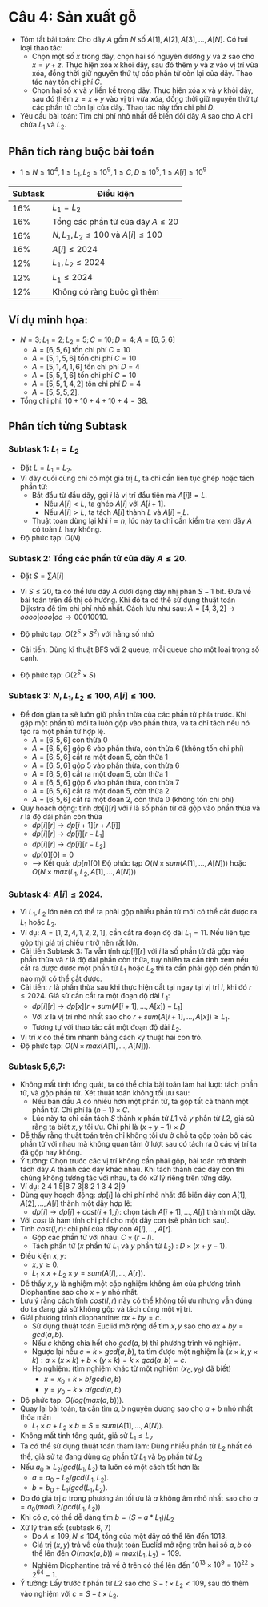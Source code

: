 # Câu 4: Sản xuất gỗ
- Tóm tắt bài toán: Cho dãy $A$ gồm $N$ số $A[1], A[2], A[3], …, A[N]$. Có hai loại thao tác:
   - Chọn một số $x$ trong dãy, chọn hai số nguyên dương $y$ và $z$ sao cho $x = y + z$. Thực hiện xóa $x$ khỏi dãy, sau đó thêm $y$ và $z$ vào vị trí vừa xóa, đồng thời giữ nguyên thứ tự các phần tử còn lại của dãy. Thao tác này tốn chi phí $C$.
   - Chọn hai số $x$ và $y$ liền kề trong dãy. Thực hiện xóa $x$ và $y$ khỏi dãy, sau đó thêm $z = x + y$ vào vị trí vừa xóa, đồng thời giữ nguyên thứ tự các phần tử còn lại của dãy. Thao tác này tốn chi phí $D$.
- Yêu cầu bài toán: Tìm chi phí nhỏ nhất để biến đổi dãy $A$ sao cho $A$ chỉ chứa $L_{1}$ và $L_{2}$. 
## Phân tích ràng buộc bài toán
- $1 \le N \le {10^4},1 \le L_{1},L_{2} \le {10^9},1 \le C,D \le {10^5},1 \le A\left[ i \right] \le {10^9}$

| Subtask | Điều kiện  | 
|----------|----------|
| 16% | $L_{1}=L_{2}$ |
| 16% | Tổng các phần tử của dãy $A \le 20$ |
| 16% | $N,L_{1}, L_{2} \le 100$ và $A[i] \le 100$ |
| 16% | $A[i] \le 2024$ |
| 12% | $L_{1}, L_{2} \le 2024$ |
| 12% | $L_{1} \le 2024$ |
| 12% | Không có ràng buộc gì thêm |

## Ví dụ minh họa: 
- $N = 3; L_{1} = 2; L_{2} = 5; C = 10; D = 4; A = [6, 5, 6]$
   - $A = [6, 5, 6]$ tốn chi phí $C = 10$
   - $A = [5, 1, 5, 6]$ tốn chi phí $C = 10$
   - $A = [5, 1, 4, 1, 6]$ tốn chi phí $D = 4$
   - $A = [5, 5, 1, 6]$ tốn chi phí $C = 10$
   - $A = [5, 5, 1, 4, 2]$ tốn chi phí $D = 4$
   - $A = [5, 5, 5, 2]$.
- Tổng chi phí: $10 + 10 + 4 + 10 + 4 = 38$.
## Phân tích từng Subtask 
### Subtask 1: $L_{1}=L_{2}$
- Đặt $L = L_{1} = L_{2}$. 
- Vì dãy cuối cùng chỉ có một giá trị $L$, ta chỉ cần liên tục ghép hoặc tách phần tử:
   - Bắt đầu từ đầu dãy, gọi $i$ là vị trí đầu tiên mà $A[i] != L$. 
        - Nếu $A[i] < L$, ta ghép $A[i]$ với $A[i + 1]$.
        - Nếu $A[i] > L$, ta tách $A[i]$ thành $L$ và $A[i] - L$.
   - Thuật toán dừng lại khi $i = n$, lúc này ta chỉ cần kiểm tra xem dãy $A$ có toàn $L$ hay không.
- Độ phức tạp: $O(N)$
### Subtask 2: Tổng các phần tử của dãy $A ≤ 20$.
- Đặt $S = \sum A[i]$
- Vì $S ≤ 20$, ta có thể lưu dãy $A$ dưới dạng dãy nhị phân $S - 1$ bit. Đưa về bài toán trên đồ thị có hướng. Khi đó ta có thể sử dụng thuật toán Dijkstra để tìm chi phí nhỏ nhất. Cách lưu như sau: $A = [4, 3, 2] → o o o o|o o o|o o →  00010010$.
- Độ phức tạp: $O(2^{S} × S^2)$ với hằng số nhỏ

- Cải tiến: Dùng kĩ thuật BFS với 2 queue, mỗi queue cho một loại trọng số cạnh.
- Độ phức tạp: $O(2^{S} × S)$
### Subtask 3: $N,L_{1},L_{2} ≤ 100,A[i]≤ 100$.
- Để đơn giản ta sẽ luôn giữ phần thừa của các phần tử phía trước. Khi gặp một phần tử mới ta luôn gộp vào phần thừa, và ta chỉ tách nếu nó tạo ra một phần tử hợp lệ. 
   - $A = [6, 5, 6]$ còn thừa 0
   - $A = [6, 5, 6]$ gộp 6 vào phần thừa, còn thừa 6 (không tốn chi phí)
   - $A = [6, 5, 6]$ cắt ra một đoạn 5, còn thừa 1
   - $A = [6, 5, 6]$ gộp 5 vào phần thừa, còn thừa 6
   - $A = [6, 5, 6]$ cắt ra một đoạn 5, còn thừa 1
   - $A = [6, 5, 6]$ gộp 6 vào phần thừa, còn thừa 7
   - $A = [6, 5, 6]$ cắt ra một đoạn 5, còn thừa 2
   - $A = [6, 5, 6]$ cắt ra một đoạn 2, còn thừa 0 (không tốn chi phí)
- Quy hoạch động: tính $dp[i][r]$ với $i$ là số phần tử đã gộp vào phần thừa và $r$ là độ dài phần còn thừa
   - $dp[i][r] → dp[i + 1][r + A[i]]$
   - $dp[i][r] → dp[i][r - L_{1}]$
   - $dp[i][r] → dp[i][r - L_{2}]$
   - $dp[0][0] = 0$
   - --> Kết quả: $dp[n][0]$
Độ phức tạp $O(N × sum(A[1], …, A[N]))$ hoặc $O(N × max(L_{1}, L_{2}, A[1], …, A[N]))$
### Subtask 4: $A[i]≤ 2024$.
- Vì $L_{1}, L_{2}$ lớn nên có thể ta phải gộp nhiều phần tử mới có thể cắt được ra $L_{1}$ hoặc $L_{2}$. 
- Ví dụ: $A = [1, 2, 4, 1, 2, 2, 1]$, cần cắt ra đoạn độ dài $L_{1} = 11$. Nếu liên tục gộp thì giá trị chiều $r$ trở nên rất lớn.  
- Cải tiến Subtask 3: Ta vẫn tính $dp[i][r]$ với $i$ là số phần tử đã gộp vào phần thừa và $r$ là độ dài phần còn thừa, tuy nhiên ta cần tính xem nếu cắt ra được được một phần tử $L_{1}$ hoặc $L_{2}$ thì ta cần phải gộp đến phần tử nào mới có thể cắt được.
- Cải tiến: $r$ là phần thừa sau khi thực hiện cắt tại ngay tại vị trí $i$, khi đó $r ≤ 2024$. Giả sử cần cắt ra một đoạn độ dài $L_{1}$:
   - $dp[i][r] → dp[x][r + sum(A[i + 1],..., A[x]) - L_{1}]$ 
   - Với $x$ là vị trí nhỏ nhất sao cho $r + sum(A[i + 1],..., A[x]) ≥ L_{1}$.
   - Tương tự với thao tác cắt một đoạn độ dài $L_{2}$.
- Vị trí $x$ có thể tìm nhanh bằng cách kỹ thuật hai con trỏ.
- Độ phức tạp: $O(N × max(A[1], …, A[N]))$.
### Subtask 5,6,7:
- Không mất tính tổng quát, ta có thể chia bài toán làm hai lượt: tách phần tử, và gộp phần tử. Xét thuật toán không tối ưu sau: 
   - Nếu ban đầu $A$ có nhiều hơn một phần tử, ta gộp tất cả thành một phần tử. Chi phí là $(n - 1) \times C$. 
   - Lúc này ta chỉ cần tách $S$ thành $x$ phần tử $L1$ và $y$ phần tử $L2$, giả sử rằng ta biết $x, y$ tối ưu. Chi phí là $(x + y - 1) \times D$
- Dễ thấy rằng thuật toán trên chỉ không tối ưu ở chỗ ta gộp toàn bộ các phần tử với nhau mà không quan tâm ở lượt sau có tách ra ở các vị trí ta đã gộp hay không. 
- Ý tưởng: Chọn trước các vị trí không cần phải gộp, bài toán trở thành tách dãy $A$ thành các dãy khác nhau. Khi tách thành các dãy con thì chúng không tương tác với nhau, ta đó xử lý riêng trên từng dãy.
- Ví dụ: 2 4 1 5|8 7 3|8 2 1 3 4 2|9
- Dùng quy hoạch động: $dp[i]$ là chi phí nhỏ nhất để biến dãy con $A[1],A[2],...,A[i]$ thành một dãy hợp lệ:
   - $dp[i] → dp[j] + cost(i + 1, j)$: chọn tách $A[i + 1],...,A[j]$ thành một dãy.
- Với $cost$ là hàm tính chi phí cho một dãy con (sẽ phân tích sau).
- Tính $cost(l, r)$: chi phí của dãy con $A[l],...,A[r]$.
   - Gộp các phần tử với nhau: $C \times (r - l)$.
   - Tách phần tử ($x$ phần tử $L_{1}$ và $y$ phần tử $L_{2}$) : $D \times (x + y - 1)$.
- Điều kiện $x, y$: 
   - $x, y ≥ 0$.
   - $L_{1} \times x + L_{2} \times y = sum(A[l],…, A[r])$.
- Dễ thấy $x, y$ là nghiệm một cặp nghiệm không âm của phương trình Diophantine sao cho $x + y$ nhỏ nhất.
- Lưu ý rằng cách tính $cost(l, r)$ này có thể không tối ưu nhưng vẫn đúng do ta đang giả sử không gộp và tách cùng một vị trí.
- Giải phương trình diophantine: $ax + by = c$.
   - Sử dụng thuật toán Euclid mở rộng để tìm $x, y$ sao cho $ax + by = gcd(a, b)$.
   - Nếu $c$ không chia hết cho $gcd(a, b)$ thì phương trình vô nghiệm.
   - Ngược lại nếu $c = k \times gcd(a, b)$, ta tìm được một nghiệm là $(x \times k, y \times k): a \times (x \times k) + b \times (y \times k) = k \times gcd(a,b) = c$.   
   - Họ nghiệm: (tìm nghiệm khác từ một nghiệm $(x_{0}, y_{0})$ đã biết)
       - $x = x_0 + k \times b / gcd(a, b)$
       - $y = y_0 -  k \times a / gcd(a, b)$
- Độ phức tạp: $O(log(max(a, b)))$.
- Quay lại bài toán, ta cần tìm $a, b$ nguyên dương sao cho $a + b$ nhỏ nhất thỏa mãn
    - $L_{1} \times a + L_{2} \times b = S = sum(A[1],...,A[N])$.
- Không mất tính tổng quát, giả sử $L_{1} ≤ L_{2}$
- Ta có thể sử dụng thuật toán tham lam: Dùng nhiều phần tử $L_{2}$ nhất có thể, giả sử ta đang dùng $a_{0}$ phần tử $L_{1}$ và $b_{0}$ phần tử $L_{2}$
- Nếu $a_{0} ≥ L_{2} / gcd(L_{1}, L_{2})$ ta luôn có một cách tốt hơn là:
    - $a = a_{0} - L_{2} / gcd(L_{1}, L_{2})$.
    - $b = b_{0} + L_{1} / gcd(L_{1}, L_{2})$.
- Do đó giá trị $a$ trong phương án tối ưu là $a$ không âm nhỏ nhất sao cho $a = a_{0} (mod L2/gcd(L_{1}, L_{2}))$
- Khi có $a$, có thể dễ dàng tìm $b = (S - a*L_{1}) / L_{2}$ 
- Xử lý tràn số: (subtask 6, 7) 
    - Do $A ≤ 109, N ≤ 104$, tổng của một dãy có thể lên đến 1013. 
    - Giá trị $(x, y)$ trả về của thuật toán Euclid mở rộng trên hai số $a, b$ có thể lên đến $O(max(a, b)) ≈ max(L_{1}, L_{2}) = 109$.
    - Nghiệm Diophantine trả về ở trên có thể lên đến $10^{13} × 10^{9}= 10^{22} > 2^{64} - 1$.
- Ý tưởng: Lấy trước $t$ phần tử $L2$ sao cho $S - t \times L_{2} < 109$, sau đó thêm vào nghiệm với $c = S - t \times L_{2}$.










